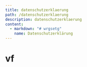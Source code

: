 ```yaml
---
title: datenschutzerklaerung
path: /datenschutzerklaerung
description: datenschutzerklaerung
content:
  - markdown: "# wrgsetg"
    name: Datenschutzerklärung
---
```

# vf
